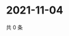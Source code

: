 # 2021-11-04

共 0 条

<!-- BEGIN WEIBO -->
<!-- 最后更新时间 Thu Nov 04 2021 08:13:37 GMT+0800 (China Standard Time) -->

<!-- END WEIBO -->
